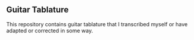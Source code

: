 ## Guitar Tablature

This repository contains guitar tablature that I transcribed myself or have
adapted or corrected in some way.
